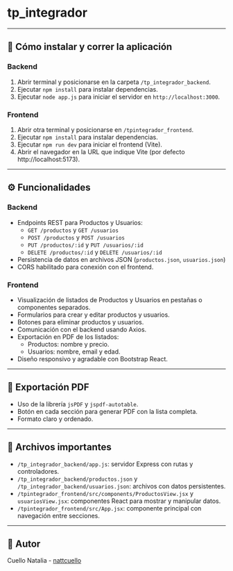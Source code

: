 # tp_integrador
---

## 🚀 Cómo instalar y correr la aplicación

### Backend

1. Abrir terminal y posicionarse en la carpeta `/tp_integrador_backend`.
2. Ejecutar `npm install` para instalar dependencias.
3. Ejecutar `node app.js` para iniciar el servidor en `http://localhost:3000`.

### Frontend

1. Abrir otra terminal y posicionarse en `/tpintegrador_frontend`.
2. Ejecutar `npm install` para instalar dependencias.
3. Ejecutar `npm run dev` para iniciar el frontend (Vite).
4. Abrir el navegador en la URL que indique Vite (por defecto http://localhost:5173).

---

## ⚙️ Funcionalidades

### Backend

- Endpoints REST para Productos y Usuarios:
  - `GET /productos` y `GET /usuarios`
  - `POST /productos` y `POST /usuarios`
  - `PUT /productos/:id` y `PUT /usuarios/:id`
  - `DELETE /productos/:id` y `DELETE /usuarios/:id`
- Persistencia de datos en archivos JSON (`productos.json`, `usuarios.json`)
- CORS habilitado para conexión con el frontend.

### Frontend

- Visualización de listados de Productos y Usuarios en pestañas o componentes separados.
- Formularios para crear y editar productos y usuarios.
- Botones para eliminar productos y usuarios.
- Comunicación con el backend usando Axios.
- Exportación en PDF de los listados:
  - Productos: nombre y precio.
  - Usuarios: nombre, email y edad.
- Diseño responsivo y agradable con Bootstrap React.

---

## 🧾 Exportación PDF

- Uso de la librería `jsPDF` y `jspdf-autotable`.
- Botón en cada sección para generar PDF con la lista completa.
- Formato claro y ordenado.

---

## 📂 Archivos importantes

- `/tp_integrador_backend/app.js`: servidor Express con rutas y controladores.
- `/tp_integrador_backend/productos.json` y `/tp_integrador_backend/usuarios.json`: archivos con datos persistentes.
- `/tpintegrador_frontend/src/components/ProductosView.jsx` y `usuariosView.jsx`: componentes React para mostrar y manipular datos.
- `/tpintegrador_frontend/src/App.jsx`: componente principal con navegación entre secciones.

---

## 🤝 Autor

Cuello Natalia - [nattcuello](https://github.com/nattcuello)
